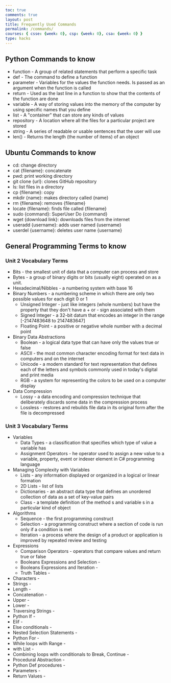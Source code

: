 ```yaml
---
toc: true
comments: true
layout: post
title: Frequently Used Commands
permalink: /commands/
courses: { csse: {week: 0}, csp: {week: 0}, csa: {week: 0} }
type: hacks
---
```


## Python Commands to know

- function - A group of related statements that perform a specific task
- def - The command to define a function
- parameter - Variables for the values the function needs. Is passed as an argument when the function is called
- return - Used as the last line in a function to show that the contents of the function are done
- variable - A way of storing values into the memory of the computer by using specific names that you define
- list - A "container" that can store any kinds of values
- repository - A location where all the files for a particular project are stored
- string - A series of readable or usable sentences that the user will use
- len() - Returns the length (the number of items) of an object

## Ubuntu Commands to know

- cd: change directory
- cat {filename}: concatenate
- pwd: print working directory
- git clone {url}: clones GitHub repository
- ls: list files in a directory
- cp {filename}: copy
- mkdir {name}: makes directory called {name}
- rm {filename}: removes {filename}
- locate {filename}: finds file called {filename}
- sudo {command}: SuperUser Do {command}
- wget {download link}: downloads files from the internet
- useradd {username}: adds user named {username}
- userdel {username}: deletes user name {username}

## General Programming Terms to know
### Unit 2 Vocabulary Terms
- Bits - the smallest unit of data that a computer can process and store
- Bytes - a group of binary digits or bits (usually eight) operated on as a unit.
- Hexadecimal/Nibbles - a numbering system with base 16
- Binary Numbers -  a numbering scheme in which there are only two possible values for each digit 0 or 1
    - Unsigned Integer - just like integers (whole numbers) but have the property that they don't have a + or - sign associated with them
    - Signed Integer - a 32-bit datum that encodes an integer in the range [-2147483648 to 2147483647]
    - Floating Point - a positive or negative whole number with a decimal point
- Binary Data Abstractions
    - Boolean - a logical data type that can have only the values true or false
    - ASCII - the most common character encoding format for text data in computers and on the internet
    - Unicode - a modern standard for text representation that defines each of the letters and symbols commonly used in today's digital and print media
    - RGB - a system for representing the colors to be used on a computer display
- Data Compression
    - Lossy - a data encoding and compression technique that deliberately discards some data in the compression process
    - Lossless - restores and rebuilds file data in its original form after the file is decompressed

### Unit 3 Vocabulary Terms
- Variables
    - Data Types - a classification that specifies which type of value a variable has
    - Assignment Operators - he operator used to assign a new value to a variable, property, event or indexer element in C# programming language
- Managing Complexity with Variables
    - Lists - any information displayed or organized in a logical or linear formation
    - 2D Lists - list of lists
    - Dictionaries - an abstract data type that defines an unordered collection of data as a set of key-value pairs
    - Class - a template definition of the method s and variable s in a particular kind of object
- Algorithms
    - Sequence - the first programming construct
    - Selection - a programming construct where a section of code is run only if a condition is met
    - Iteration - a process where the design of a product or application is improved by repeated review and testing
- Expressions
    - Comparison Operators - operators that compare values and return true or false
    - Booleans Expressions and Selection - 
    - Booleans Expressions and Iteration - 
    - Truth Tables - 
- Characters - 
- Strings - 
- Length - 
- Concatenation - 
- Upper - 
- Lower - 
- Traversing Strings - 
- Python If - 
- Elif - 
- Else conditionals - 
- Nested Selection Statements - 
- Python For - 
- While loops with Range - 
- with List - 
- Combining loops with conditionals to Break, Continue - 
- Procedural Abstraction - 
- Python Def procedures - 
- Parameters - 
- Return Values - 